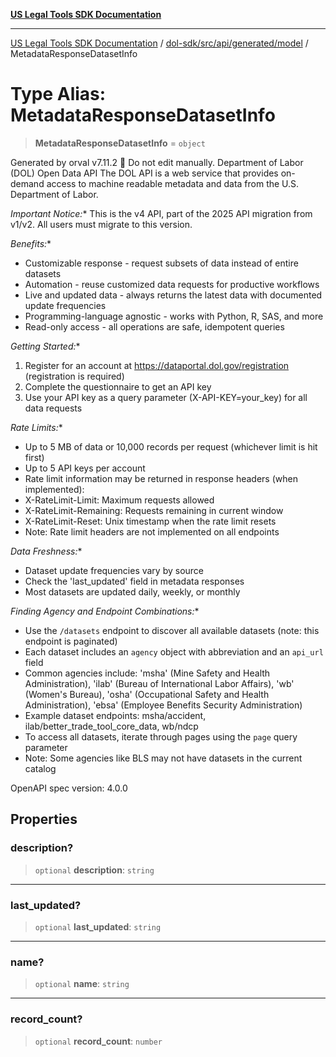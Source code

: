 [**US Legal Tools SDK Documentation**](../../../../../../README.md)

***

[US Legal Tools SDK Documentation](../../../../../../README.md) / [dol-sdk/src/api/generated/model](../README.md) / MetadataResponseDatasetInfo

# Type Alias: MetadataResponseDatasetInfo

> **MetadataResponseDatasetInfo** = `object`

Generated by orval v7.11.2 🍺
Do not edit manually.
Department of Labor (DOL) Open Data API
The DOL API is a web service that provides on-demand access to machine readable metadata and data from the U.S. Department of Labor.

*Important Notice:** This is the v4 API, part of the 2025 API migration from v1/v2. All users must migrate to this version.

*Benefits:**
- Customizable response - request subsets of data instead of entire datasets
- Automation - reuse customized data requests for productive workflows  
- Live and updated data - always returns the latest data with documented update frequencies
- Programming-language agnostic - works with Python, R, SAS, and more
- Read-only access - all operations are safe, idempotent queries

*Getting Started:**
1. Register for an account at https://dataportal.dol.gov/registration (registration is required)
2. Complete the questionnaire to get an API key
3. Use your API key as a query parameter (X-API-KEY=your_key) for all data requests

*Rate Limits:**
- Up to 5 MB of data or 10,000 records per request (whichever limit is hit first)
- Up to 5 API keys per account
- Rate limit information may be returned in response headers (when implemented):
 - X-RateLimit-Limit: Maximum requests allowed
 - X-RateLimit-Remaining: Requests remaining in current window
 - X-RateLimit-Reset: Unix timestamp when the rate limit resets
 - Note: Rate limit headers are not implemented on all endpoints

*Data Freshness:**
- Dataset update frequencies vary by source
- Check the 'last_updated' field in metadata responses
- Most datasets are updated daily, weekly, or monthly

*Finding Agency and Endpoint Combinations:**
- Use the `/datasets` endpoint to discover all available datasets (note: this endpoint is paginated)
- Each dataset includes an `agency` object with abbreviation and an `api_url` field
- Common agencies include: 'msha' (Mine Safety and Health Administration), 'ilab' (Bureau of International Labor Affairs),
 'wb' (Women's Bureau), 'osha' (Occupational Safety and Health Administration), 'ebsa' (Employee Benefits Security Administration)
- Example dataset endpoints: msha/accident, ilab/better_trade_tool_core_data, wb/ndcp
- To access all datasets, iterate through pages using the `page` query parameter
- Note: Some agencies like BLS may not have datasets in the current catalog

OpenAPI spec version: 4.0.0

## Properties

### description?

> `optional` **description**: `string`

***

### last\_updated?

> `optional` **last\_updated**: `string`

***

### name?

> `optional` **name**: `string`

***

### record\_count?

> `optional` **record\_count**: `number`
